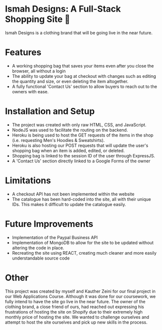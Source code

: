 # Ismah Designs: A Full-Stack Shopping Site :handbag:

Ismah Designs is a clothing brand that will be going live in the near future.

# Features
- A working shopping bag that saves your items even after you close the browser, all without a login
- The ability to update your bag at checkout with changes such as editing the quantity and size, or even deleting the item altogether.
- A fully functional 'Contact Us' section to allow buyers to reach out to the owners with ease.

# Installation and Setup
- The project was created with only raw HTML, CSS, and JavaScript.
- NodeJS was used to facilitate the routing on the backend.
- Heroku is being used to host the GET requests of the items in the shop (i.e. requesting Men's Hoodies & Sweatshirts).
- Heroku is also hosting our POST requests that will update the user's shopping bag when an item is added, edited, or deleted.
- Shopping bag is linked to the session ID of the user through ExpressJS.
- A 'Contact Us' section directly linked to a Google Forms of the owner

# Limitations
- A checkout API has not been implemented within the website
- The catalogue has been hard-coded into the site, all with their unique IDs. This makes it difficult to update the catalogue easily.

# Future Improvements
- Implementation of the Paypal Business API
- Implementation of MongoDB to allow for the site to be updated without altering the code in place.
- Recreating the site using REACT, creating much cleaner and more easily understandable source code

# Other
This project was created by myself and Kauther Zeini for our final project in our Web Applications Course. Although it was done for our coursework, we fully intend to have the site go live in the near future. The owner of the clothing brand, a close friend of ours, had reached out expressing his frustrations of hosting the site on Shopify due to their extremely high monthly price of hosting the site. We wanted to challenge ourselves and attempt to host the site ourselves and pick up new skills in the process.
